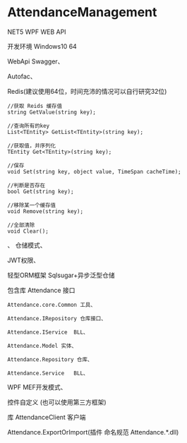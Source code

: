 # AttendanceManagement
NET5 WPF WEB API

开发环境
Windows10 64

WebApi 
  Swagger、
  
  Autofac、
  
  Redis(建议使用64位，时间充沛的情况可以自行研究32位)
  
    //获取 Reids 缓存值
    string GetValue(string key);
    
    //查询所有的key
    List<TEntity> GetList<TEntity>(string key);
    
    //获取值，并序列化
    TEntity Get<TEntity>(string key);
    
    //保存
    void Set(string key, object value, TimeSpan cacheTime);
    
    //判断是否存在
    bool Get(string key);
    
    //移除某一个缓存值
    void Remove(string key);
    
    //全部清除
    void Clear();
  、
  仓储模式、
  
  JWT权限、
  
  轻型ORM框架 Sqlsugar+异步泛型仓储
  
  包含库
    Attendance 接口
    
    Attendance.core.Common 工具、
    
    Attendance.IRepository 仓库接口、
    
    Attendance.IService  BLL、
    
    Attendance.Model 实体、
    
    Attendance.Repository 仓库、
    
    Attendance.Service   BLL、
  
WPF 
  MEF开发模式、
  
  控件自定义 
  (也可以使用第三方框架)
  
  
  库
  AttendanceClient 客户端
  
  Attendance.ExportOrImport(插件 命名规范 Attendance.*.dll)

